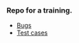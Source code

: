 ### Repo for a training.

 * [Bugs](https://github.com/Ksenia47/learn/issues)
 * [Test cases](https://github.com/Ksenia47/learn/wiki/Test-cases)
